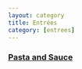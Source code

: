 ```yaml
---
layout: category
title: Entrées
category: [entrees]
---
```


<h3><a class="post-link" href="/categories/entrees/pasta_and_sauce/">Pasta and Sauce</a></h3>

